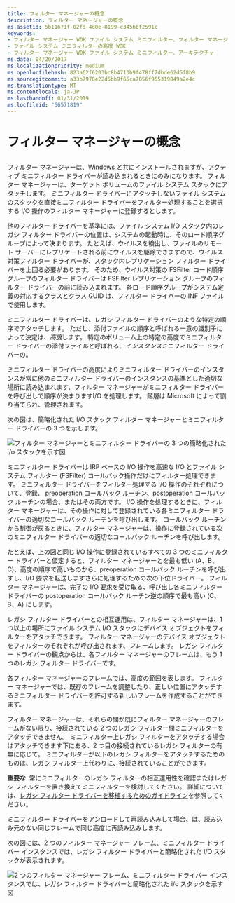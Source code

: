 ```yaml
---
title: フィルター マネージャーの概念
description: フィルター マネージャーの概念
ms.assetid: 5b11671f-02fd-4d0e-8199-c345bbf2591c
keywords:
- フィルター マネージャー WDK ファイル システム ミニフィルター、フィルター マネージャーについて
- ファイル システム ミニフィルターの高度 WDK
- フィルター マネージャー WDK ファイル システム ミニフィルター、アーキテクチャ
ms.date: 04/20/2017
ms.localizationpriority: medium
ms.openlocfilehash: 823a62f6203bc8b4713b9f478ff7dbde62d5f8b9
ms.sourcegitcommit: a33b7978e22d5bb9f65ca7056f955319049a2e4c
ms.translationtype: MT
ms.contentlocale: ja-JP
ms.lasthandoff: 01/31/2019
ms.locfileid: "56571819"
---
```

# <a name="filter-manager-concepts"></a>フィルター マネージャーの概念


## <span id="ddk_returning_status_from_a_minifilter_driverentry_routine_if"></span><span id="DDK_RETURNING_STATUS_FROM_A_MINIFILTER_DRIVERENTRY_ROUTINE_IF"></span>


フィルター マネージャーは、Windows と共にインストールされますが、アクティブ ミニフィルター ドライバーが読み込まれるときにのみになります。 フィルター マネージャーは、ターゲット ボリュームのファイル システム スタックにアタッチします。 ミニフィルター ドライバーにアタッチしないファイル システムのスタックを直接ミニフィルター ドライバーをフィルター処理することを選択する I/O 操作のフィルター マネージャーに登録するとします。

他のフィルター ドライバーを基準には、ファイル システム I/O スタック内のレガシ フィルター ドライバーの位置は、システムの起動時に、そのロード順序グループによって決まります。 たとえば、ウイルスを検出し、ファイルのリモート サーバーにレプリケートされる前にウイルスを駆除できますので、ウイルス対策フィルター ドライバーが、スタック内レプリケーション フィルター ドライバーを上回る必要があります。 そのため、ウイルス対策の FSFilter ロード順序グループのフィルター ドライバーは FSFilter レプリケーション グループのフィルター ドライバーの前に読み込まれます。 各ロード順序グループがシステム定義の対応するクラスとクラス GUID は、フィルター ドライバーの INF ファイルで使用します。

ミニフィルター ドライバーは、レガシ フィルター ドライバーのような特定の順序でアタッチします。 ただし、添付ファイルの順序と呼ばれる一意の識別子によって決定は、*高度*します。 特定のボリューム上の特定の高度でミニフィルター ドライバーの添付ファイルと呼ばれる、*インスタンス*ミニフィルター ドライバーの。

ミニフィルター ドライバーの高度によりミニフィルター ドライバーのインスタンスが常に他のミニフィルター ドライバーのインスタンスの基準とした適切な場所に読み込まれます、フィルター マネージャーがミニフィルター ドライバーを呼び出しで順序が決まりますI/O を処理します。 階層は Microsoft によって割り当てられ、管理されます。

次の図は、簡略化された I/O スタック フィルター マネージャーとミニフィルター ドライバーの 3 つを示します。

![フィルター マネージャーとミニフィルター ドライバーの 3 つの簡略化された i/o スタックを示す図](images/filter-manager-architecture-1.gif)

ミニフィルター ドライバーは IRP ベースの I/O 操作を高速な I/O とファイル システム フィルター (FSFilter) コールバック操作だけにフィルター処理できます。 ミニフィルター ドライバーをフィルター処理する I/O 操作のそれぞれについて、登録、 [preoperation コールバック ルーチン](writing-preoperation-and-postoperation-callback-routines.md)、postoperation コールバック ルーチンの場合、またはその両方です。 I/O 操作を処理するときに、フィルター マネージャーは、その操作に対して登録されている各ミニフィルター ドライバーの適切なコールバック ルーチンを呼び出します。 コールバック ルーチンから制御が戻るときに、フィルター マネージャーは、操作に登録されている次のミニフィルター ドライバーの適切なコールバック ルーチンを呼び出します。

たとえば、上の図と同じ I/O 操作に登録されているすべての 3 つのミニフィルター ドライバーと仮定すると、フィルター マネージャーとを最も低い (A、B、C)、高度の順序で高いものから、preoperation コールバック ルーチンを呼び出すし、I/O 要求を転送しますさらに処理するための次の下位ドライバー。 フィルター マネージャーは、完了の I/O 要求を受け取る、呼び出し各ミニフィルター ドライバーの postoperation コールバック ルーチン逆の順序で最も高い (C、B、A) にします。

レガシ フィルター ドライバーとの相互運用は、フィルター マネージャーは、1 つ以上の場所にファイル システム I/O スタックにデバイス オブジェクトをフィルターをアタッチできます。 フィルター マネージャーのデバイス オブジェクトをフィルターのそれぞれが呼び出されます、*フレーム*します。 レガシ フィルター ドライバーの観点からは、各フィルター マネージャーのフレームは、もう 1 つのレガシ フィルター ドライバーです。

各フィルター マネージャーのフレームでは、高度の範囲を表します。 フィルター マネージャーでは、既存のフレームを調整したり、正しい位置にアタッチするミニフィルター ドライバーを許可する新しいフレームを作成することができます。

フィルター マネージャーは、それらの間が既にフィルター マネージャーのフレームがない限り、接続されている 2 つのレガシ フィルター間ミニフィルターをアタッチできません。 ミニフィルター上レガシ フィルターをアタッチする場合はアタッチできます下にある、2 つ目の接続されているレガシ フィルターの有無に応じて。 ミニフィルターが以下のレガシ フィルターをアタッチするためのものは、レガシ フィルター上代わりに、接続されていることができます。

**重要な**  常にミニフィルターのレガシ フィルターの相互運用性を確認またはレガシ フィルターを置き換えてミニフィルターを検討してください。 詳細については、[レガシ フィルター ドライバーを移植するためのガイドライン](guidelines-for-porting-legacy-filter-drivers.md)を参照してください。

 

ミニフィルター ドライバーをアンロードして再読み込みして場合、は、読み込み元のない同じフレームで同じ高度に再読み込みします。

次の図には、2 つのフィルター マネージャー フレーム、ミニフィルター ドライバー インスタンスでは、レガシ フィルター ドライバーと簡略化された I/O スタックが表示されます。

![2 つのフィルター マネージャー フレーム、ミニフィルター ドライバー インスタンスでは、レガシ フィルター ドライバーと簡略化された i/o スタックを示す図](images/filter-manager-architecture-2.gif)

 

 




